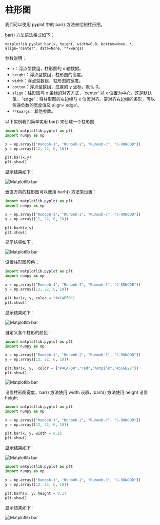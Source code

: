 # 柱形图

我们可以使用 pyplot 中的 bar() 方法来绘制柱形图。

bar() 方法语法格式如下：

```
matplotlib.pyplot.bar(x, height, width=0.8, bottom=None, *, align='center', data=None, **kwargs)
```

参数说明：

* `x`：浮点型数组，柱形图的 x 轴数据。
* `height`：浮点型数组，柱形图的高度。
* `width`：浮点型数组，柱形图的宽度。
* `bottom`：浮点型数组，底座的 y 坐标，默认 0。
* `align`：柱形图与 x 坐标的对齐方式，'center' 以 x 位置为中心，这是默认值。 'edge'：将柱形图的左边缘与 x 位置对齐。要对齐右边缘的条形，可以传递负数的宽度值及 align='edge'。
* `**kwargs`：其他参数。

以下实例我们简单实用 bar() 来创建一个柱形图:

```python
import matplotlib.pyplot as plt
import numpy as np

x = np.array(["Runoob-1", "Runoob-2", "Runoob-3", "C-RUNOOB"])
y = np.array([12, 22, 6, 18])

plt.bar(x,y)
plt.show()
```

显示结果如下：

![Matplotlib bar](/images/chapter_1/1.4.9.bar/pl-bar-1.png)

垂直方向的柱形图可以使用 barh() 方法来设置：

```python
import matplotlib.pyplot as plt
import numpy as np

x = np.array(["Runoob-1", "Runoob-2", "Runoob-3", "C-RUNOOB"])
y = np.array([12, 22, 6, 18])

plt.barh(x,y)
plt.show()
```

显示结果如下：

![Matplotlib bar](/images/chapter_1/1.4.9.bar/pl-bar-2.png)

设置柱形图颜色：

```python
import matplotlib.pyplot as plt
import numpy as np

x = np.array(["Runoob-1", "Runoob-2", "Runoob-3", "C-RUNOOB"])
y = np.array([12, 22, 6, 18])

plt.bar(x, y, color = "#4CAF50")
plt.show()
```

显示结果如下：

![Matplotlib bar](/images/chapter_1/1.4.9.bar/pl-bar-3.png)

自定义各个柱形的颜色：

```python
import matplotlib.pyplot as plt
import numpy as np

x = np.array(["Runoob-1", "Runoob-2", "Runoob-3", "C-RUNOOB"])
y = np.array([12, 22, 6, 18])

plt.bar(x, y,  color = ["#4CAF50","red","hotpink","#556B2F"])
plt.show()
```

![Matplotlib bar](/images/chapter_1/1.4.9.bar/pl-bar-6.png)

设置柱形图宽度，bar() 方法使用 width 设置，barh() 方法使用 height 设置 height

```python
import matplotlib.pyplot as plt
import numpy as np

x = np.array(["Runoob-1", "Runoob-2", "Runoob-3", "C-RUNOOB"])
y = np.array([12, 22, 6, 18])

plt.bar(x, y, width = 0.1)
plt.show()
```

显示结果如下：

![Matplotlib bar](/images/chapter_1/1.4.9.bar/pl-bar-4.png)

```python
import matplotlib.pyplot as plt
import numpy as np

x = np.array(["Runoob-1", "Runoob-2", "Runoob-3", "C-RUNOOB"])
y = np.array([12, 22, 6, 18])

plt.barh(x, y, height = 0.1)
plt.show()
```

显示结果如下：

![Matplotlib bar](/images/chapter_1/1.4.9.bar/pl-bar-5.png)
